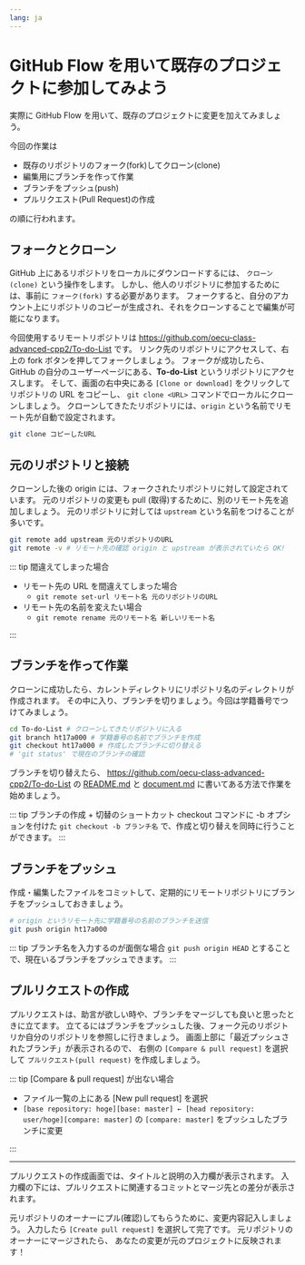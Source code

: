 ```yaml
---
lang: ja
---
```


# GitHub Flow を用いて既存のプロジェクトに参加してみよう

実際に GitHub Flow を用いて、既存のプロジェクトに変更を加えてみましょう。

今回の作業は

- 既存のリポジトリのフォーク(fork)してクローン(clone)
- 編集用にブランチを作って作業
- ブランチをプッシュ(push)
- プルリクエスト(Pull Request)の作成

の順に行われます。

## フォークとクローン

GitHub 上にあるリポジトリをローカルにダウンロードするには、 `クローン(clone)` という操作をします。
しかし、他人のリポジトリに参加するためには、事前に `フォーク(fork)` する必要があります。
フォークすると、自分のアカウント上にリポジトリのコピーが生成され、それをクローンすることで編集が可能になります。

<!-- フォークとクローンの図を入れる -->

今回使用するリモートリポジトリは <https://github.com/oecu-class-advanced-cpp2/To-do-List> です。
リンク先のリポジトリにアクセスして、右上の fork ボタンを押してフォークしましょう。
フォークが成功したら、 GitHub の自分のユーザーページにある、**To-do-List** というリポジトリにアクセスします。
そして、画面の右中央にある `[Clone or download]` をクリックしてリポジトリの URL をコピーし、
`git clone <URL>` コマンドでローカルにクローンしましょう。
クローンしてきたたリポジトリには、`origin` という名前でリモート先が自動で設定されます。

```bash
git clone コピーしたURL
```

## 元のリポジトリと接続

クローンした後の origin には、フォークされたリポジトリに対して設定されています。
元のリポジトリの変更も pull (取得)するために、別のリモート先を追加しましょう。
元のリポジトリに対しては `upstream` という名前をつけることが多いです。

```bash
git remote add upstream 元のリポジトリのURL
git remote -v # リモート先の確認 origin と upstream が表示されていたら OK!
```

::: tip 間違えてしまった場合

- リモート先の URL を間違えてしまった場合
  - `git remote set-url リモート名 元のリポジトリのURL`
- リモート先の名前を変えたい場合
  - `git remote rename 元のリモート名 新しいリモート名`

:::

## ブランチを作って作業

クローンに成功したら、カレントディレクトリにリポジトリ名のディレクトリが作成されます。
その中に入り、ブランチを切りましょう。今回は学籍番号でつけてみましょう。

```bash
cd To-do-List # クローンしてきたリポジトリに入る
git branch ht17a000 # 学籍番号の名前でブランチを作成
git checkout ht17a000 # 作成したブランチに切り替える
# 'git status' で現在のブランチの確認
```

ブランチを切り替えたら、 <https://github.com/oecu-class-advanced-cpp2/To-do-List> の [README.md](https://github.com/oecu-class-advanced-cpp2/To-do-List/blob/master/README.md) と [document.md](https://github.com/oecu-class-advanced-cpp2/To-do-List/blob/master/document.md) に書いてある方法で作業を始めましょう。

::: tip ブランチの作成 + 切替のショートカット
checkout コマンドに -b オプションを付けた `git checkout -b ブランチ名` で、作成と切り替えを同時に行うことができます。
:::

## ブランチをプッシュ

作成・編集したファイルをコミットして、定期的にリモートリポジトリにブランチをプッシュしておきましょう。

```bash
# origin というリモート先に学籍番号の名前のブランチを送信
git push origin ht17a000
```

::: tip ブランチ名を入力するのが面倒な場合
`git push origin HEAD` とすることで、現在いるブランチをプッシュできます。
:::

## プルリクエストの作成

プルリクエストは、助言が欲しい時や、ブランチをマージしても良いと思ったときに立てます。
立てるにはブランチをプッシュした後、フォーク元のリポジトリか自分のリポジトリを参照しに行きましょう。
画面上部に「最近プッシュされたブランチ」が表示されるので、
右側の `[Compare & pull request]` を選択して `プルリクエスト(pull request)` を作成しましょう。

::: tip [Compare & pull request] が出ない場合

- ファイル一覧の上にある [New pull request] を選択
- `[base repository: hoge][base: master] ← [head repository: user/hoge][compare: master]` の `[compare: master]` をプッシュしたブランチに変更

:::

---

プルリクエストの作成画面では、タイトルと説明の入力欄が表示されます。
入力欄の下には、プルリクエストに関連するコミットとマージ先との差分が表示されます。

元リポジトリのオーナーにプル(確認)してもらうために、変更内容記入しましょう。
入力したら `[Create pull request]` を選択して完了です。
元リポジトリのオーナーにマージされたら、
あなたの変更が元のプロジェクトに反映されます！
